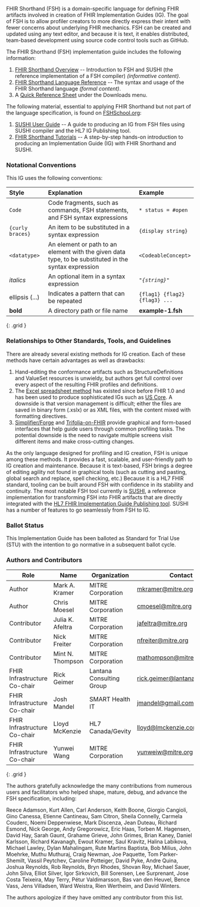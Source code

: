 FHIR Shorthand (FSH) is a domain-specific language for defining FHIR artifacts involved in creation of FHIR Implementation Guides (IG). The goal of FSH is to allow profiler creators to more directly express their intent with fewer concerns about underlying FHIR mechanics. FSH can be created and updated using any text editor, and because it is text, it enables distributed, team-based development using source code control tools such as GitHub.

The FHIR Shorthand (FSH) implementation guide includes the following information:

1. [FHIR Shorthand Overview](index.html) -- Introduction to FSH and SUSHI (the reference implementation of a FSH compiler) _(informative content)_.
1. [FHIR Shorthand Language Reference](reference.html) -- The syntax and usage of the FHIR Shorthand language _(formal content)_.
1. A [Quick Reference Sheet](FSHQuickReference.pdf) under the Downloads menu.

The following material, essential to applying FHIR Shorthand but not part of the language specification, is found on [FSHSchool.org](https://fshschool.org/):

1. [SUSHI User Guide](https://fshschool.org/docs/sushi/) -- A guide to producing an IG from FSH files using SUSHI compiler and the HL7 IG Publishing tool.
1. [FHIR Shorthand Tutorials](https://fshschool.org/docs/tutorials/) -- A step-by-step hands-on introduction to producing an Implementation Guide (IG) with FHIR Shorthand and SUSHI.


### Notational Conventions

This IG uses the following conventions:

| Style | Explanation | Example |
|:------------|:------|:---------|
| `Code` | Code fragments, such as commands, FSH statements, and FSH syntax expressions  | `* status = #open` |
| `{curly braces}` | An item to be substituted in a syntax expression | `{display string}` |
| `<datatype>` | An element or path to an element with the given data type, to be substituted in the syntax expression | `<CodeableConcept>`
| _italics_ | An optional item in a syntax expression | <code><i>"{string}"</i></code> |
| ellipsis (...) | Indicates a pattern that can be repeated | <code>{flag1} {flag2} {flag3}&nbsp;...</code>
| **bold** | A directory path or file name | **example-1.fsh** |
{: .grid }

### Relationships to Other Standards, Tools, and Guidelines

There are already several existing methods for IG creation. Each of these methods have certain advantages as well as drawbacks:

1. Hand-editing the conformance artifacts such as StructureDefinitions and ValueSet resources is unwieldy, but authors get full control over every aspect of the resulting FHIR profiles and definitions.
1. The [Excel spreadsheet method](https://confluence.hl7.org/display/FHIR/FHIR+Spreadsheet+Profile+Authoring) has existed since before FHIR 1.0 and has been used to produce sophisticated IGs such as [US Core](https://github.com/HL7/US-Core-R4). A downside is that version management is difficult; either the files are saved in binary form (.xslx) or as XML files, with the content mixed with formatting directives.
1. [Simplifier/Forge](https://fire.ly/products/simplifier-net/) and [Trifolia-on-FHIR](https://trifolia-fhir.lantanagroup.com) provide graphical and form-based interfaces that help guide users through common profiling tasks. The potential downside is the need to navigate multiple screens visit different items and make cross-cutting changes.

As the only language designed for profiling and IG creation, FSH is unique among these methods. It provides a fast, scalable, and user-friendly path to IG creation and maintenance. Because it is text-based, FSH brings a degree of editing agility not found in graphical tools (such as cutting and pasting, global search and replace, spell checking, etc.) Because it is a HL7 FHIR standard, tooling can be built around FSH with confidence in its stability and continuity. The most notable FSH tool currently is [SUSHI](https://fshschool.org/docs/sushi/), a reference implementation for transforming FSH into FHIR artifacts that are directly integrated with the [HL7 FHIR Implementation Guide Publishing tool](https://confluence.hl7.org/display/FHIR/IG+Publisher+Documentation). SUSHI has a number of features to go seamlessly from FSH to IG.

### Ballot Status

This Implementation Guide has been balloted as Standard for Trial Use (STU) with the intention to go normative in a subsequent ballot cycle.

### Authors and Contributors

| Role | Name | Organization | Contact |
|----|----|----|----|
| Author | Mark A. Kramer | MITRE Corporation | mkramer@mitre.org |
| Author | Chris Moesel | MITRE Corporation | cmoesel@mitre.org |
| Contributor | Julia K. Afeltra | MITRE Corporation | jafeltra@mitre.org |
| Contributor | Nick Freiter | MITRE Corporation | nfreiter@mitre.org |
| Contributor | Mint N. Thompson | MITRE Corporation | mathompson@mitre.org |
| FHIR Infrastructure Co-chair | Rick Geimer | Lantana Consulting Group | rick.geimer@lantanagroup.com |
| FHIR Infrastructure Co-chair | Josh Mandel | SMART Health IT | jmandel@gmail.com |
| FHIR Infrastructure Co-chair | Lloyd McKenzie | HL7 Canada/Gevity | lloyd@lmckenzie.com |
| FHIR Infrastructure Co-chair | Yunwei Wang | MITRE Corporation | yunweiw@mitre.org |
{: .grid }

The authors gratefully acknowledge the many contributions from numerous users and facilitators who helped shape, mature, debug, and advance the FSH specification, including:

Reece Adamson,
Kurt Allen,
Carl Anderson,
Keith Boone,
Giorgio Cangioli,
Gino Canessa,
Etienne Cantineau,
Sam Citron,
Sheila Connelly,
Carmela Couderc,
Noemi Deppenwiese,
Mark Discenza,
Jean Duteau,
Richard Esmond,
Nick George,
Andy Gregorowicz,
Eric Haas,
Torben M. Hagensen,
David Hay,
Sarah Gaunt,
Grahame Grieve,
John Grimes,
Brian Kaney,
Daniel Karlsson,
Richard Kavanagh,
Ewout Kramer,
Saul Kravitz,
Halina Labikova,
Michael Lawley,
Dylan Mahalingam,
Rute Martins Baptista,
Bob Milius,
John Moehrke,
Muthu Muthuraj,
Craig Newman,
Joe Paquette,
Tom Parker-Shemilt,
Vassil Peytchev,
Caroline Potteiger,
David Pyke,
Andre Quina,
Joshua Reynolds,
Rob Reynolds,
Bryn Rhodes,
Shovan Roy,
Michael Sauer,
John Silva,
Elliot Silver,
Igor Sirkovich,
Bill Sorensen,
Lee Surprenant,
Jose Costa Teixeira,
May Terry,
Pétur Valdimarsson,
Bas van den Heuvel,
Bence Vass,
Jens Villadsen,
Ward Weistra,
Rien Wertheim,
and
David Winters.

The authors apologize if they have omitted any contributor from this list.
